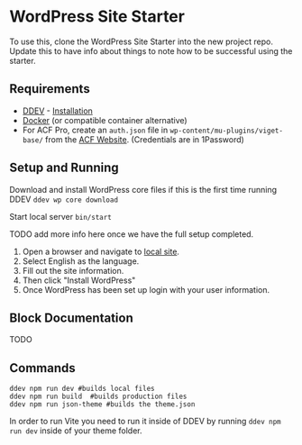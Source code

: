 # WordPress Site Starter
To use this, clone the WordPress Site Starter into the new project repo. Update this to have info about things to note how to be successful using the starter. 

## Requirements
* [DDEV](https://ddev.readthedocs.io/en/stable/) - [Installation](https://ddev.readthedocs.io/en/stable/users/install/ddev-installation/)
* [Docker](https://docs.docker.com/desktop/install/mac-install/) (or compatible container alternative)
* For ACF Pro, create an `auth.json` file in `wp-content/mu-plugins/viget-base/` from the [ACF Website](https://www.advancedcustomfields.com/my-account/view-licenses/). (Credentials are in 1Password)

## Setup and Running

Download and install WordPress core files if this is the first time running DDEV
`ddev wp core download`

Start local server
`bin/start`

TODO add more info here once we have the full setup completed. 

1. Open a browser and navigate to [local site](https://wpstarter.ddev.site).
2. Select English as the language.
3. Fill out the site information.
4. Then click "Install WordPress"
5. Once WordPress has been set up login with your user information.


## Block Documentation

TODO

## Commands

```
ddev npm run dev #builds local files
ddev npm run build  #builds production files
ddev npm run json-theme #builds the theme.json
```

In order to run Vite you need to run it inside of DDEV by running `ddev npm run dev` inside of your theme folder. 
